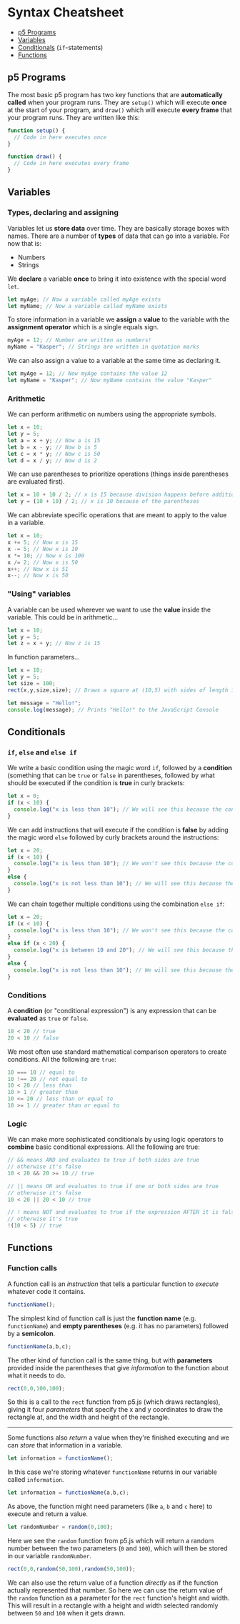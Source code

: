 # Syntax Cheatsheet

- [p5 Programs](#p5-programs)
- [Variables](#variables)
- [Conditionals](#conditionals) (`if`-statements)
- [Functions](#functions)

## p5 Programs

The most basic p5 program has two key functions that are __automatically called__ when your program runs. They are `setup()` which will execute __once__ at the start of your program, and `draw()` which will execute __every frame__ that your program runs. They are written like this:

```javascript
function setup() {
  // Code in here executes once
}

function draw() {
  // Code in here executes every frame
}
```

## Variables

### Types, declaring and assigning

Variables let us __store data__ over time. They are basically storage boxes with names. There are a number of __types__ of data that can go into a variable. For now that is:

- Numbers
- Strings

We __declare__ a variable __once__ to bring it into existence with the special word `let`.

```javascript
let myAge; // Now a variable called myAge exists
let myName; // Now a variable called myName exists
```

To store information in a variable we __assign__ a __value__ to the variable with the __assignment operator__ which is a single equals sign.

```javascript
myAge = 12; // Number are written as numbers!
myName = "Kasper"; // Strings are written in quotation marks
```

We can also assign a value to a variable at the same time as declaring it.

```javascript
let myAge = 12; // Now myAge contains the value 12
let myName = "Kasper"; // Now myName contains the value "Kasper"
```

### Arithmetic

We can perform arithmetic on numbers using the appropriate symbols.

```javascript
let x = 10;
let y = 5;
let a = x + y; // Now a is 15
let b = x - y; // Now b is 5
let c = x * y; // Now c is 50
let d = x / y; // Now d is 2
```

We can use parentheses to prioritize operations (things inside parentheses are evaluated first).

```javascript
let x = 10 + 10 / 2; // x is 15 because division happens before addition
let y = (10 + 10) / 2; // x is 10 because of the parentheses
```

We can abbreviate specific operations that are meant to apply to the value in a variable.

```javascript
let x = 10;
x += 5; // Now x is 15
x -= 5; // Now x is 10
x *= 10; // Now x is 100
x /= 2; // Now x is 50
x++; // Now x is 51
x--; // Now x is 50
```

### "Using" variables

A variable can be used wherever we want to use the __value__ inside the variable. This could be in arithmetic...

```javascript
let x = 10;
let y = 5;
let z = x + y; // Now z is 15
```

In function parameters...

```javascript
let x = 10;
let y = 5;
let size = 100;
rect(x,y,size,size); // Draws a square at (10,5) with sides of length 100

let message = "Hello!";
console.log(message); // Prints "Hello!" to the JavaScript Console
```

## Conditionals

### `if`, `else` and `else if`

We write a basic condition using the magic word `if`, followed by a __condition__ (something that can be `true` or `false` in parentheses, followed by what should be executed if the condition is __true__ in curly brackets:

```javascript
let x = 0;
if (x < 10) {
  console.log("x is less than 10"); // We will see this because the condition is true
}
```

We can add instructions that will execute if the condition is __false__ by adding the magic word `else` followed by curly brackets around the instructions:

```javascript
let x = 20;
if (x < 10) {
  console.log("x is less than 10"); // We won't see this because the condition is false
}
else {
  console.log("x is not less than 10"); // We will see this because the condition is false
}
```

We can chain together multiple conditions using the combination `else if`:

```javascript
let x = 20;
if (x < 10) {
  console.log("x is less than 10"); // We won't see this because the condition is false
}
else if (x < 20) {
  console.log("x is between 10 and 20"); // We will see this because the condition is true
}
else {
  console.log("x is not less than 10"); // We will see this because the condition is false
}
```

### Conditions

A __condition__ (or "conditional expression") is any expression that can be __evaluated__ as `true` or `false`.

```javascript
10 < 20 // true
20 < 10 // false
```

We most often use standard mathematical comparison operators to create conditions. All the following are `true`:

```javascript
10 === 10 // equal to
10 !== 20 // not equal to
10 < 20 // less than
10 > 1 // greater than
10 <= 20 // less than or equal to
10 >= 1 // greater than or equal to
```

### Logic

We can make more sophisticated conditionals by using logic operators to __combine__ basic conditional expressions. All the following are true:

```javascript
// && means AND and evaluates to true if both sides are true
// otherwise it's false
10 < 20 && 20 >= 10 // true

// || means OR and evaluates to true if one or both sides are true
// otherwise it's false
10 < 20 || 20 < 10 // true

// ! means NOT and evaluates to true if the expression AFTER it is false
// otherwise it's true
!(10 < 5) // true
```

## Functions

### Function calls

A function call is an _instruction_ that tells a particular function to _execute_ whatever code it contains.

```javascript
functionName();
```

The simplest kind of function call is just the __function name__ (e.g. `functionName`) and __empty parentheses__ (e.g. it has no parameters) followed by a __semicolon__.

```javascript
functionName(a,b,c);
```

The other kind of function call is the same thing, but with __parameters__ provided inside the parentheses that give _information_ to the function about what it needs to do.

```javascript
rect(0,0,100,100);
```

So this is a call to the `rect` function from p5.js (which draws rectangles), giving it four _parameters_ that specify the x and y coordinates to draw the rectangle at, and the width and height of the rectangle.

---

Some functions also _return_ a value when they're finished executing and we can _store_ that information in a variable.

```javascript
let information = functionName();
```

In this case we're storing whatever `functionName` returns in our variable called `information`.

```javascript
let information = functionName(a,b,c);
```

As above, the function might need parameters (like `a`, `b` and `c` here) to execute and return a value.

```javascript
let randomNumber = random(0,100);
```

Here we see the `random` function from p5.js which will return a random number between the two parameters (`0` and `100`), which will then be stored in our variable `randomNumber`.

```javascript
rect(0,0,random(50,100),random(50,100));
```

We can also use the return value of a function _directly_ as if the function actually represented that number. So here we can use the return value of the `random` function as a parameter for the `rect` function's height and width. This will result in a rectangle with a height and width selected randomly between `50` and `100` when it gets drawn.
